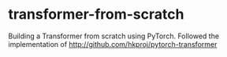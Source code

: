 # transformer-from-scratch
Building a Transformer from scratch using PyTorch.
Followed the implementation of http://github.com/hkproj/pytorch-transformer
